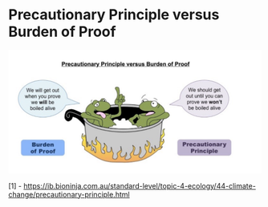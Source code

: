 
# Precautionary Principle versus Burden of Proof

![](media/cleanshot_2023-12-08-at-17-15-32@2x.png)

[1] - https://ib.bioninja.com.au/standard-level/topic-4-ecology/44-climate-change/precautionary-principle.html
